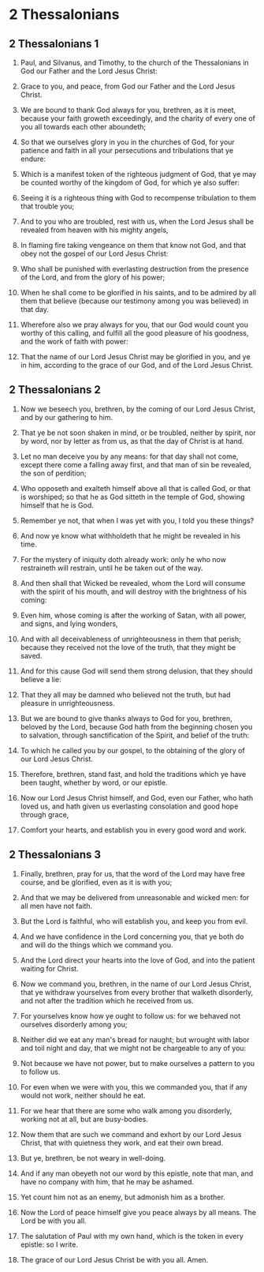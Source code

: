 # 2 Thessalonians

## 2 Thessalonians 1

1. Paul, and Silvanus, and Timothy, to the church of the Thessalonians in God our Father and the Lord Jesus Christ:

2. Grace to you, and peace, from God our Father and the Lord Jesus Christ.

3. We are bound to thank God always for you, brethren, as it is meet, because your faith groweth exceedingly, and the charity of every one of you all towards each other aboundeth;

4. So that we ourselves glory in you in the churches of God, for your patience and faith in all your persecutions and tribulations that ye endure:

5. Which is a manifest token of the righteous judgment of God, that ye may be counted worthy of the kingdom of God, for which ye also suffer:

6. Seeing it is a righteous thing with God to recompense tribulation to them that trouble you;

7. And to you who are troubled, rest with us, when the Lord Jesus shall be revealed from heaven with his mighty angels,

8. In flaming fire taking vengeance on them that know not God, and that obey not the gospel of our Lord Jesus Christ:

9. Who shall be punished with everlasting destruction from the presence of the Lord, and from the glory of his power;

10. When he shall come to be glorified in his saints, and to be admired by all them that believe (because our testimony among you was believed) in that day.

11. Wherefore also we pray always for you, that our God would count you worthy of this calling, and fulfill all the good pleasure of his goodness, and the work of faith with power:

12. That the name of our Lord Jesus Christ may be glorified in you, and ye in him, according to the grace of our God, and of the Lord Jesus Christ.

## 2 Thessalonians 2

1. Now we beseech you, brethren, by the coming of our Lord Jesus Christ, and by our gathering to him.

2. That ye be not soon shaken in mind, or be troubled, neither by spirit, nor by word, nor by letter as from us, as that the day of Christ is at hand.

3. Let no man deceive you by any means: for that day shall not come, except there come a falling away first, and that man of sin be revealed, the son of perdition;

4. Who opposeth and exalteth himself above all that is called God, or that is worshiped; so that he as God sitteth in the temple of God, showing himself that he is God.

5. Remember ye not, that when I was yet with you, I told you these things?

6. And now ye know what withholdeth that he might be revealed in his time.

7. For the mystery of iniquity doth already work: only he who now restraineth will restrain, until he be taken out of the way.

8. And then shall that Wicked be revealed, whom the Lord will consume with the spirit of his mouth, and will destroy with the brightness of his coming:

9. Even him, whose coming is after the working of Satan, with all power, and signs, and lying wonders,

10. And with all deceivableness of unrighteousness in them that perish; because they received not the love of the truth, that they might be saved.

11. And for this cause God will send them strong delusion, that they should believe a lie:

12. That they all may be damned who believed not the truth, but had pleasure in unrighteousness.

13. But we are bound to give thanks always to God for you, brethren, beloved by the Lord, because God hath from the beginning chosen you to salvation, through sanctification of the Spirit, and belief of the truth:

14. To which he called you by our gospel, to the obtaining of the glory of our Lord Jesus Christ.

15. Therefore, brethren, stand fast, and hold the traditions which ye have been taught, whether by word, or our epistle.

16. Now our Lord Jesus Christ himself, and God, even our Father, who hath loved us, and hath given us everlasting consolation and good hope through grace,

17. Comfort your hearts, and establish you in every good word and work.

## 2 Thessalonians 3

1. Finally, brethren, pray for us, that the word of the Lord may have free course, and be glorified, even as it is with you;

2. And that we may be delivered from unreasonable and wicked men: for all men have not faith.

3. But the Lord is faithful, who will establish you, and keep you from evil.

4. And we have confidence in the Lord concerning you, that ye both do and will do the things which we command you.

5. And the Lord direct your hearts into the love of God, and into the patient waiting for Christ.

6. Now we command you, brethren, in the name of our Lord Jesus Christ, that ye withdraw yourselves from every brother that walketh disorderly, and not after the tradition which he received from us.

7. For yourselves know how ye ought to follow us: for we behaved not ourselves disorderly among you;

8. Neither did we eat any man's bread for naught; but wrought with labor and toil night and day, that we might not be chargeable to any of you:

9. Not because we have not power, but to make ourselves a pattern to you to follow us.

10. For even when we were with you, this we commanded you, that if any would not work, neither should he eat.

11. For we hear that there are some who walk among you disorderly, working not at all, but are busy-bodies.

12. Now them that are such we command and exhort by our Lord Jesus Christ, that with quietness they work, and eat their own bread.

13. But ye, brethren, be not weary in well-doing.

14. And if any man obeyeth not our word by this epistle, note that man, and have no company with him, that he may be ashamed.

15. Yet count him not as an enemy, but admonish him as a brother.

16. Now the Lord of peace himself give you peace always by all means. The Lord be with you all.

17. The salutation of Paul with my own hand, which is the token in every epistle: so I write.

18. The grace of our Lord Jesus Christ be with you all. Amen.


